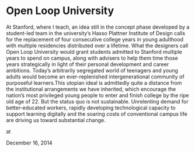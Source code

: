 # Open Loop University
At Stanford, where I teach, an idea still in the concept phase developed by a student-led team in the university’s Hasso Plattner Institute of Design calls for the replacement of four consecutive college years in young adulthood with multiple residencies distributed over a lifetime. What the designers call Open Loop University would grant students admitted to Stanford multiple years to spend on campus, along with advisers to help them time those years strategically in light of their personal development and career ambitions. Today’s arbitrarily segregated world of teenagers and young adults would become an ever-replenished intergenerational community of purposeful learners.This utopian ideal is admittedly quite a distance from the institutional arrangements we have inherited, which encourage the nation’s most privileged young people to enter and finish college by the ripe old age of 22. But the status quo is not sustainable. Unrelenting demand for better-educated workers, rapidly developing technological capacity to support learning digitally and the soaring costs of conventional campus life are driving us toward substantial change.








at

December 16, 2014















